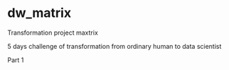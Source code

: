 # dw_matrix
Transformation project maxtrix

5 days challenge of transformation from ordinary human to data scientist

Part 1


